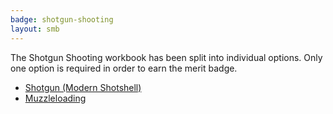 ```yaml
---
badge: shotgun-shooting
layout: smb
---
```


The Shotgun Shooting workbook has been split into individual options. Only one option is required in order to earn the merit badge.

* [Shotgun (Modern Shotshell)](shotgun/)
* [Muzzleloading](muzzleloading/)
